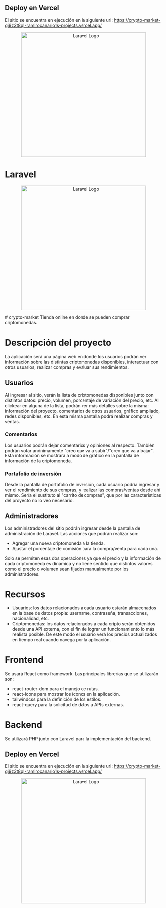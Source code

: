 ## Deploy en Vercel
El sitio se encuentra en ejecución en la siguiente url: https://crypto-market-gi9z3t8ql-ramirocanario1s-projects.vercel.app/
<p align="center">
    <img src="https://logowik.com/content/uploads/images/vercel1868.jpg" width="400" alt="Laravel Logo">
</p>

# Laravel
<p align="center"><a href="https://laravel.com" target="_blank"><img src="https://raw.githubusercontent.com/laravel/art/master/logo-lockup/5%20SVG/2%20CMYK/1%20Full%20Color/laravel-logolockup-cmyk-red.svg" width="400" alt="Laravel Logo"></a></p>
# crypto-market
Tienda online en donde se pueden comprar criptomonedas.

# Descripción del proyecto
La aplicación será una página web en donde los usuarios podrán ver información sobre las distintas criptomonedas disponibles, interactuar con otros usuarios, realizar compras y evaluar sus rendimientos.

## Usuarios
Al ingresar al sitio, verán la lista de criptomonedas disponibles junto con distintos datos: precio, volumen, porcentaje de variación del precio, etc.
Al clickear en alguna de la lista, podrán ver más detalles sobre la misma: información del proyecto, comentarios de otros usuarios, gráfico ampliado, redes disponibles, etc. En esta misma pantalla podrá realizar compras y ventas.

### Comentarios
Los usuarios podrán dejar comentarios y opiniones al respecto. También podrán votar anónimamente "creo que va a subir"/"creo que va a bajar". Esta información se mostrará a modo de gráfico en la pantalla de información de la criptomoneda.

### Portafolio de inversión
Desde la pantalla de portafolio de inversión, cada usuario podría ingresar y ver el rendimiento de sus compras, y realizar las compras/ventas desde ahí mismo.
Sería el sustituto al "carrito de compras", que por las características del proyecto no lo veo necesario.

## Administradores
Los administradores del sitio podrán ingresar desde la pantalla de administración de Laravel.
Las acciones que podrán realizar son:
* Agregar una nueva criptomoneda a la tienda.
* Ajustar el porcentaje de comisión para la compra/venta para cada una.

Solo se permiten esas dos operaciones ya que el precio y la información de cada criptomoneda es dinámica y no tiene sentido que distintos valores como el precio o volumen sean fijados manualmente por los administradores. 

# Recursos
* Usuarios: los datos relacionados a cada usuario estarán almacenados en la base de datos propia: username, contraseña, transacciones, nacionalidad, etc.
* Criptomonedas: los datos relacionados a cada cripto serán obtenidos desde una API externa, con el fin de lograr un funcionamiento lo más realista posible. De este modo el usuario verá los precios actualizados en tiempo real cuando navega por la aplicación.

# Frontend
Se usará React como framework. Las principales librerías que se utilizarán son:
* react-router-dom para el manejo de rutas.
* react-icons para mostrar los íconos en la aplicación.
* tailwindcss para la definición de los estilos.
* react-query para la solicitud de datos a APIs externas.

# Backend
Se utilizará PHP junto con Laravel para la implementación del backend.

## Deploy en Vercel
El sitio se encuentra en ejecución en la siguiente url: https://crypto-market-gi9z3t8ql-ramirocanario1s-projects.vercel.app/
<p align="center">
    <img src="https://logowik.com/content/uploads/images/vercel1868.jpg" width="400" alt="Laravel Logo">
</p>